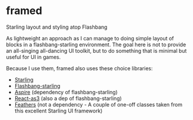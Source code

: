 framed
======

Starling layout and styling atop Flashbang

As lightweight an approach as I can manage to doing simple layout of blocks in a flashbang-starling
environment. The goal here is not to provide an all-singing all-dancing UI toolkit, but to do
something that is minimal but useful for UI in games.

Because I use them, framed also uses these choice libraries:
 * [Starling](https://github.com/PrimaryFeather/Starling-Framework)
 * [Flashbang-starling](https://github.com/tconkling/flashbang-starling)
 * [Aspire](https://github.com/tconkling/aspire) (dependency of flashbang-starling)
 * [React-as3](https://github.com/tconkling/react-as3) (also a dep of flashbang-starling)
 * [Feathers](https://github.com/joshtynjala/feathers) (not a dependency - A couple of one-off
classes taken from this excellent Starling UI framework)
